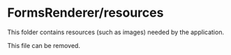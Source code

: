 # FormsRenderer/resources

This folder contains resources (such as images) needed by the application. 

This file can be removed.
